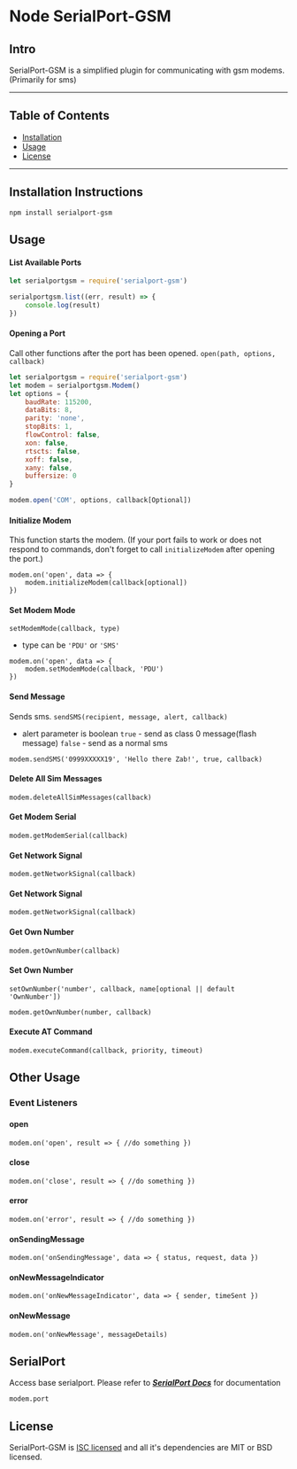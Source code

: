 # Node SerialPort-GSM

## Intro

SerialPort-GSM is a simplified plugin for communicating with gsm modems. (Primarily for sms)
***
## Table of Contents

* [Installation](#installation-instructions)
* [Usage](#usage)
* [License](#license)

***
## Installation Instructions

```
npm install serialport-gsm
```

## Usage

#### List Available Ports
```js
let serialportgsm = require('serialport-gsm')

serialportgsm.list((err, result) => {
    console.log(result)
})
```

#### Opening a Port
Call other functions after the port has been opened.
`open(path, options, callback)`
```js
let serialportgsm = require('serialport-gsm')
let modem = serialportgsm.Modem()
let options = {
    baudRate: 115200,
    dataBits: 8,
    parity: 'none',
    stopBits: 1,
    flowControl: false,
    xon: false,
    rtscts: false,
    xoff: false,
    xany: false,
    buffersize: 0
}

modem.open('COM', options, callback[Optional])
```
#### Initialize Modem
This function starts the modem. (If your port fails to work or does not respond to commands, don't forget to call `initializeModem` after opening the port.)
```
modem.on('open', data => {
    modem.initializeModem(callback[optional])
})
```

#### Set Modem Mode
`setModemMode(callback, type)`
* type can be `'PDU'` or `'SMS'`
```
modem.on('open', data => {
    modem.setModemMode(callback, 'PDU')
})
```

#### Send Message
Sends sms.
`sendSMS(recipient, message, alert, callback)`
* alert parameter is boolean
`true` - send as class 0 message(flash message)
`false` - send as a normal sms
```
modem.sendSMS('0999XXXXX19', 'Hello there Zab!', true, callback)
```
#### Delete All Sim Messages
```
modem.deleteAllSimMessages(callback)
```

#### Get Modem Serial
```
modem.getModemSerial(callback)
```

#### Get Network Signal
```
modem.getNetworkSignal(callback)
```

#### Get Network Signal
```
modem.getNetworkSignal(callback)
```

#### Get Own Number
```
modem.getOwnNumber(callback)
```

#### Set Own Number
`setOwnNumber('number', callback, name[optional || default 'OwnNumber'])`
```
modem.getOwnNumber(number, callback)
```

#### Execute AT Command
```
modem.executeCommand(callback, priority, timeout)
```

## Other Usage 
### Event Listeners
#### open
```
modem.on('open', result => { //do something })
```

#### close
```
modem.on('close', result => { //do something })
```

#### error
```
modem.on('error', result => { //do something })
```

#### onSendingMessage
```
modem.on('onSendingMessage', data => { status, request, data })
```

#### onNewMessageIndicator
```
modem.on('onNewMessageIndicator', data => { sender, timeSent })
```

#### onNewMessage
```
modem.on('onNewMessage', messageDetails)
```

## SerialPort
Access base serialport. Please refer to [***SerialPort Docs***](https://serialport.io/docs/en/api-serialport) for documentation
```
modem.port
```

## License
SerialPort-GSM is [ISC licensed](LICENSE) and all it's dependencies are MIT or BSD licensed.

